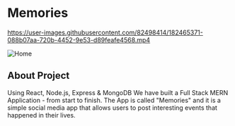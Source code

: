 # Memories

https://user-images.githubusercontent.com/82498414/182465371-088b07aa-720b-4452-9e53-d89feafe4568.mp4


![Home](https://user-images.githubusercontent.com/82498414/182832788-c0871e5b-b50b-433d-95f1-63093c45df28.png)



## About Project

Using React, Node.js, Express & MongoDB We have built a Full Stack MERN Application - from start to finish. The App is called "Memories" and it is a simple social media app that allows users to post interesting events that happened in their lives.
